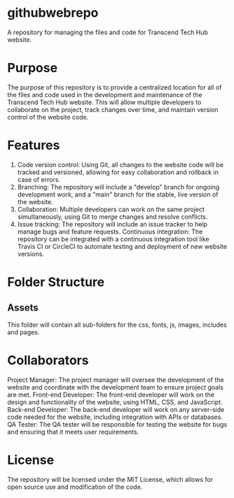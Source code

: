 # githubwebrepo
A repository for managing the files and code for Transcend Tech Hub website.

# Purpose
The purpose of this repository is to provide a centralized location for all of the files and code used in the development and maintenance of the Transcend Tech Hub website. This will allow multiple developers to collaborate on the project, track changes over time, and maintain version control of the website code.

# Features
1. Code version control: Using Git, all changes to the website code will be tracked and versioned, allowing for easy collaboration and rollback in case of errors.
2. Branching: The repository will include a "develop" branch for ongoing development work, and a "main" branch for the stable, live version of the website.
3. Collaboration: Multiple developers can work on the same project simultaneously, using Git to merge changes and resolve conflicts.
4. Issue tracking: The repository will include an issue tracker to help manage bugs and feature requests.
Continuous integration: The repository can be integrated with a continuous integration tool like Travis CI or CircleCI to automate testing and deployment of new website versions.

# Folder Structure

## Assets
This folder will contain all sub-folders for the css, fonts, js, images, includes and pages.

# Collaborators

Project Manager: The project manager will oversee the development of the website and coordinate with the development team to ensure project goals are met.
Front-end Developer: The front-end developer will work on the design and functionality of the website, using HTML, CSS, and JavaScript.
Back-end Developer: The back-end developer will work on any server-side code needed for the website, including integration with APIs or databases.
QA Tester: The QA tester will be responsible for testing the website for bugs and ensuring that it meets user requirements.

# License
The repository will be licensed under the MIT License, which allows for open source use and modification of the code.
